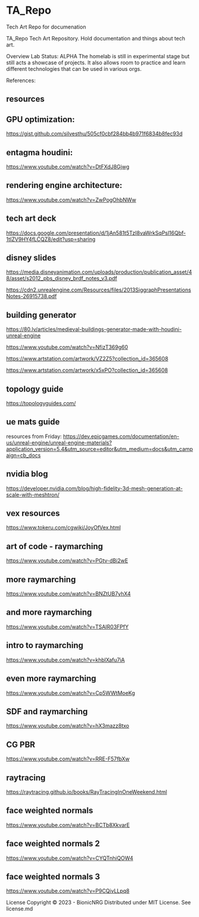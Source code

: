 # TA_Repo
Tech Art Repo for documenation

TA_Repo
Tech Art Repository. Hold documentation and things about tech art.

Overview
Lab Status: ALPHA The homelab is still in experimental stage but still acts a showcase of projects. It also allows room to practice and learn different technologies that can be used in various orgs.

References:
## resources

## GPU optimization:
https://gist.github.com/silvesthu/505cf0cbf284bb4b971f6834b8fec93d


## entagma houdini:
https://www.youtube.com/watch?v=DtFXdJ8Gjwg


## rendering engine architecture:
https://www.youtube.com/watch?v=ZwPogOhbNWw



## tech art deck
https://docs.google.com/presentation/d/1jAn581t5TzI8vaWrkSqPsl16Qbf-1tIZV9HY4fLCQZ8/edit?usp=sharing

## disney slides
https://media.disneyanimation.com/uploads/production/publication_asset/48/asset/s2012_pbs_disney_brdf_notes_v3.pdf

https://cdn2.unrealengine.com/Resources/files/2013SiggraphPresentationsNotes-26915738.pdf


## building generator
https://80.lv/articles/medieval-buildings-generator-made-with-houdini-unreal-engine

https://www.youtube.com/watch?v=NfizT369g60

https://www.artstation.com/artwork/VZ2Z5?collection_id=365608


https://www.artstation.com/artwork/x5xPO?collection_id=365608

## topology guide
https://topologyguides.com/

## ue mats guide
resources from Friday: https://dev.epicgames.com/documentation/en-us/unreal-engine/unreal-engine-materials?application_version=5.4&utm_source=editor&utm_medium=docs&utm_campaign=cb_docs


## nvidia blog
https://developer.nvidia.com/blog/high-fidelity-3d-mesh-generation-at-scale-with-meshtron/


## vex resources
https://www.tokeru.com/cgwiki/JoyOfVex.html

## art of code - raymarching
https://www.youtube.com/watch?v=PGtv-dBi2wE

## more raymarching
https://www.youtube.com/watch?v=BNZtUB7yhX4

## and more raymarching
https://www.youtube.com/watch?v=TSAIR03FPfY

## intro to raymarching
https://www.youtube.com/watch?v=khblXafu7iA

## even more raymarching
https://www.youtube.com/watch?v=Cp5WWtMoeKg

## SDF and raymarching
https://www.youtube.com/watch?v=hX3mazz8txo

## CG PBR
https://www.youtube.com/watch?v=RRE-F57fbXw

## raytracing
https://raytracing.github.io/books/RayTracingInOneWeekend.html

## face weighted normals
https://www.youtube.com/watch?v=BCTb8XkvarE

## face weighted normals 2
https://www.youtube.com/watch?v=CYQTnhiQOW4

## face weighted normals 3
https://www.youtube.com/watch?v=P9CQivLLpq8


License Copyright © 2023 - BionicNRG Distributed under MIT License. See license.md
